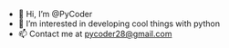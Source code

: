- 👋 Hi, I’m @PyCoder
- 👀 I’m interested in developing cool things with python
- 📫 Contact me at pycoder28@gmail.com

<!---
pyc28/pyc28 is a ✨ special ✨ repository because its `README.md` (this file) appears on your GitHub profile.
You can click the Preview link to take a look at your changes.
--->
